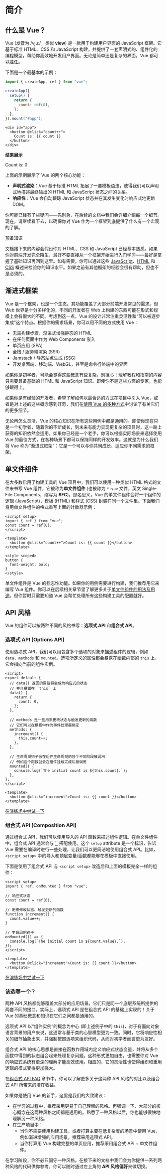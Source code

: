 # 简介

## 什么是 Vue？[](https://cn.vuejs.org/guide/introduction.html#what-is-vue)

Vue (发音为 /vjuː/，类似 **view**) 是一款用于构建用户界面的 JavaScript 框架。它基于标准 HTML、CSS 和 JavaScript 构建，并提供了一套声明式的、组件化的编程模型，帮助你高效地开发用户界面。无论是简单还是复杂的界面，Vue 都可以胜任。

下面是一个最基本的示例：

```js
import { createApp, ref } from "vue";

createApp({
  setup() {
    return {
      count: ref(0),
    };
  },
}).mount("#app");
```

```
<div id="app">
  <button @click="count++">
    Count is: {{ count }}
  </button>
</div>
```

**结果展示**

Count is: 0

上面的示例展示了 Vue 的两个核心功能：

- **声明式渲染**：Vue 基于标准 HTML 拓展了一套模板语法，使得我们可以声明式地描述最终输出的 HTML 和 JavaScript 状态之间的关系。
- **响应性**：Vue 会自动跟踪 JavaScript 状态并在其发生变化时响应式地更新 DOM。

你可能已经有了些疑问——先别急，在后续的文档中我们会详细介绍每一个细节。现在，请继续看下去，以确保你对 Vue 作为一个框架到底提供了什么有一个宏观的了解。

预备知识

文档接下来的内容会假设你对 HTML、CSS 和 JavaScript 已经基本熟悉。如果你对前端开发完全陌生，最好不要直接从一个框架开始进行入门学习——最好是掌握了基础知识再回到这里。如有需要，你可以通过这些 [JavaScript](https://developer.mozilla.org/zh-CN/docs/Web/JavaScript/A_re-introduction_to_JavaScript)、[HTML](https://developer.mozilla.org/zh-CN/docs/Learn/HTML/Introduction_to_HTML) 和 [CSS](https://developer.mozilla.org/zh-CN/docs/Learn/CSS/First_steps) 概述来检验你的知识水平。如果之前有其他框架的经验会很有帮助，但也不是必须的。

## 渐进式框架[](https://cn.vuejs.org/guide/introduction.html#the-progressive-framework)

Vue 是一个框架，也是一个生态。其功能覆盖了大部分前端开发常见的需求。但 Web 世界是十分多样化的，不同的开发者在 Web 上构建的东西可能在形式和规模上会有很大的不同。考虑到这一点，Vue 的设计非常注重灵活性和“可以被逐步集成”这个特点。根据你的需求场景，你可以用不同的方式使用 Vue：

- 无需构建步骤，渐进式增强静态的 HTML
- 在任何页面中作为 Web Components 嵌入
- 单页应用 (SPA)
- 全栈 / 服务端渲染 (SSR)
- Jamstack / 静态站点生成 (SSG)
- 开发桌面端、移动端、WebGL，甚至是命令行终端中的界面

如果你是初学者，可能会觉得这些概念有些复杂。别担心！理解教程和指南的内容只需要具备基础的 HTML 和 JavaScript 知识。即使你不是这些方面的专家，也能够跟得上。

如果你是有经验的开发者，希望了解如何以最合适的方式在项目中引入 Vue，或者是对上述的这些概念感到好奇，我们在[使用 Vue 的多种方式](https://cn.vuejs.org/guide/extras/ways-of-using-vue.html)中讨论了有关它们的更多细节。

无论再怎么灵活，Vue 的核心知识在所有这些用例中都是通用的。即使你现在只是一个初学者，随着你的不断成长，到未来有能力实现更复杂的项目时，这一路上获得的知识依然会适用。如果你已经是一个老手，你可以根据实际场景来选择使用 Vue 的最佳方式，在各种场景下都可以保持同样的开发效率。这就是为什么我们将 Vue 称为“渐进式框架”：它是一个可以与你共同成长、适应你不同需求的框架。

## 单文件组件[](https://cn.vuejs.org/guide/introduction.html#single-file-components)

在大多数启用了构建工具的 Vue 项目中，我们可以使用一种类似 HTML 格式的文件来书写 Vue 组件，它被称为**单文件组件** (也被称为 `*.vue` 文件，英文 Single-File Components，缩写为 **SFC**)。顾名思义，Vue 的单文件组件会将一个组件的逻辑 (JavaScript)，模板 (HTML) 和样式 (CSS) 封装在同一个文件里。下面我们将用单文件组件的格式重写上面的计数器示例：

```vue
<script setup>
import { ref } from "vue";
const count = ref(0);
</script>

<template>
  <button @click="count++">Count is: {{ count }}</button>
</template>

<style scoped>
button {
  font-weight: bold;
}
</style>
```

单文件组件是 Vue 的标志性功能。如果你的用例需要进行构建，我们推荐用它来编写 Vue 组件。你可以在后续相关章节里了解更多关于[单文件组件的用法及用途](https://cn.vuejs.org/guide/scaling-up/sfc.html)。但你暂时只需要知道 Vue 会帮忙处理所有这些构建工具的配置就好。

## API 风格[](https://cn.vuejs.org/guide/introduction.html#api-styles)

Vue 的组件可以按两种不同的风格书写：**选项式 API** 和**组合式 API**。

### 选项式 API (Options API)[](https://cn.vuejs.org/guide/introduction.html#options-api)

使用选项式 API，我们可以用包含多个选项的对象来描述组件的逻辑，例如 `data`、`methods` 和 `mounted`。选项所定义的属性都会暴露在函数内部的 `this` 上，它会指向当前的组件实例。

```vue
<script>
export default {
  // data() 返回的属性将会成为响应式的状态
  // 并且暴露在 `this` 上
  data() {
    return {
      count: 0,
    };
  },

  // methods 是一些用来更改状态与触发更新的函数
  // 它们可以在模板中作为事件处理器绑定
  methods: {
    increment() {
      this.count++;
    },
  },

  // 生命周期钩子会在组件生命周期的各个不同阶段被调用
  // 例如这个函数就会在组件挂载完成后被调用
  mounted() {
    console.log(`The initial count is ${this.count}.`);
  },
};
</script>

<template>
  <button @click="increment">Count is: {{ count }}</button>
</template>
```

[在演练场中尝试一下](https://play.vuejs.org/#eNptkMFqxCAQhl9lkB522ZL0HNKlpa/Qo4e1ZpLIGhUdl5bgu9es2eSyIMio833zO7NP56pbRNawNkivHJ25wV9nPUGHvYiaYOYGoK7Bo5CkbgiBBOFy2AkSh2N5APmeojePCkDaaKiBt1KnZUuv3Ky0PppMsyYAjYJgigu0oEGYDsirYUAP0WULhqVrQhptF5qHQhnpcUJD+wyQaSpUd/Xp9NysVY/yT2qE0dprIS/vsds5Mg9mNVbaDofL94jZpUgJXUKBCvAy76ZUXY53CTd5tfX2k7kgnJzOCXIF0P5EImvgQ2olr++cbRE4O3+t6JxvXj0ptXVpye1tvbFY+ge/NJZt)

### 组合式 API (Composition API)[](https://cn.vuejs.org/guide/introduction.html#composition-api)

通过组合式 API，我们可以使用导入的 API 函数来描述组件逻辑。在单文件组件中，组合式 API 通常会与 [``](https://cn.vuejs.org/api/sfc-script-setup.html) 搭配使用。这个 `setup` attribute 是一个标识，告诉 Vue 需要在编译时进行一些处理，让我们可以更简洁地使用组合式 API。比如，`<script setup>` 中的导入和顶层变量/函数都能够在模板中直接使用。

下面是使用了组合式 API 与 `<script setup>` 改造后和上面的模板完全一样的组件：

```vue
<script setup>
import { ref, onMounted } from "vue";

// 响应式状态
const count = ref(0);

// 用来修改状态、触发更新的函数
function increment() {
  count.value++;
}

// 生命周期钩子
onMounted(() => {
  console.log(`The initial count is ${count.value}.`);
});
</script>

<template>
  <button @click="increment">Count is: {{ count }}</button>
</template>
```

[在演练场中尝试一下](https://play.vuejs.org/#eNpNkMFqwzAQRH9lMYU4pNg9Bye09NxbjzrEVda2iLwS0spQjP69a+yYHnRYad7MaOfiw/tqSliciybqYDxDRE7+qsiM3gWGGQJ2r+DoyyVivEOGLrgRDkIdFCmqa1G0ms2EELllVKQdRQa9AHBZ+PLtuEm7RCKVd+ChZRjTQqwctHQHDqbvMUDyd7mKip4AGNIBRyQujzArgtW/mlqb8HRSlLcEazrUv9oiDM49xGGvXgp5uT5his5iZV1f3r4HFHvDprVbaxPhZf4XkKub/CDLaep1T7IhGRhHb6WoTADNT2KWpu/aGv24qGKvrIrr5+Z7hnneQnJu6hURvKl3ryL/ARrVkuI=)

### 该选哪一个？[](https://cn.vuejs.org/guide/introduction.html#which-to-choose)

两种 API 风格都能够覆盖大部分的应用场景。它们只是同一个底层系统所提供的两套不同的接口。实际上，选项式 API 是在组合式 API 的基础上实现的！关于 Vue 的基础概念和知识在它们之间都是通用的。

选项式 API 以“组件实例”的概念为中心 (即上述例子中的 `this`)，对于有面向对象语言背景的用户来说，这通常与基于类的心智模型更为一致。同时，它将响应性相关的细节抽象出来，并强制按照选项来组织代码，从而对初学者而言更为友好。

组合式 API 的核心思想是直接在函数作用域内定义响应式状态变量，并将从多个函数中得到的状态组合起来处理复杂问题。这种形式更加自由，也需要你对 Vue 的响应式系统有更深的理解才能高效使用。相应的，它的灵活性也使得组织和重用逻辑的模式变得更加强大。

在[组合式 API FAQ](https://cn.vuejs.org/guide/extras/composition-api-faq.html) 章节中，你可以了解更多关于这两种 API 风格的对比以及组合式 API 所带来的潜在收益。

如果你是使用 Vue 的新手，这里是我们的大致建议：

- 在学习的过程中，推荐采用更易于自己理解的风格。再强调一下，大部分的核心概念在这两种风格之间都是通用的。熟悉了一种风格以后，你也能够很快地理解另一种风格。
- 在生产项目中：
  - 当你不需要使用构建工具，或者打算主要在低复杂度的场景中使用 Vue，例如渐进增强的应用场景，推荐采用选项式 API。
  - 当你打算用 Vue 构建完整的单页应用，推荐采用组合式 API + 单文件组件。

在学习阶段，你不必只固守一种风格。在接下来的文档中我们会为你提供一系列两种风格的代码供你参考，你可以随时通过左上角的 **API 风格偏好**来做切换。
